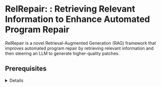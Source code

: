 # RelRepair: :  Retrieving Relevant Information to Enhance Automated Program Repair
RelRepair is a novel Retrieval-Augmented Generation (RAG) framework that improves automated program repair by retrieving relevant information and then steering an LLM to generate higher-quality patches.
## Prerequisites
<details>
numpy==1.24.3
pandas==2.0.3
torch==2.0.1
torchvision==0.15.2
transformers==4.29.2
openai==1.30.1
sentence_transformers==2.6.1
scikit-learn==1.4.2
</details>
